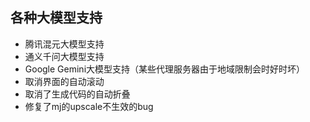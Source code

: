 ## 各种大模型支持

- 腾讯混元大模型支持
- 通义千问大模型支持
- Google Gemini大模型支持（某些代理服务器由于地域限制会时好时坏）
- 取消界面的自动滚动
- 取消了生成代码的自动折叠
- 修复了mj的upscale不生效的bug